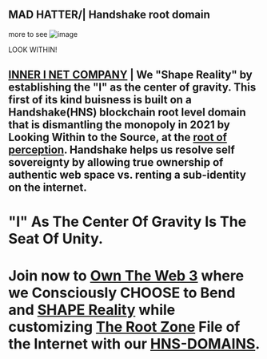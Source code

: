 ## MAD HATTER/| Handshake root domain

more to see ![image](https://user-images.githubusercontent.com/37987346/103473599-7a604880-4d68-11eb-833e-61ec1182ee03.png)

LOOK WITHIN!

## [INNER I NET COMPANY](http://shapereality.innerinetcompany.hns.to/) | We "Shape Reality" by establishing the "I" as the center of gravity. This first of its kind buisness is built on a Handshake(HNS) blockchain root level domain that is dismantling the monopoly in 2021 by Looking Within to the Source, at the [root of perception](http://findusontheweb.innericompany.hns.to/). Handshake helps us resolve self sovereignty by allowing true ownership of authentic web space vs. renting a sub-identity on the internet. 
# "I" As The Center Of Gravity Is The Seat Of Unity. 



# Join now to [Own The Web 3](http://official.owntheweb3.hns.to/) where we Consciously CHOOSE to Bend and [SHAPE Reality](http://innerinetcompany.shapereality.hns.to/) while customizing [The Root Zone](http://therootzone.hns.to/) File of the Internet with our [HNS-DOMAINS](http://home.hns-domains.hns.to/). 

